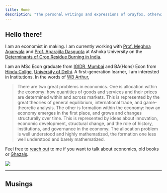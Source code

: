 ```yaml
---
title: Home
description: "The personal writings and expressions of Grayfox, otherwise known as you too and everyone else. It is a loving and silly place."
---
```


## Hello there!


I am an economist in making. I am currently working with [Prof. Meghna Agarwala](https://www.ashoka.edu.in/profile/meghna-agarwala-3/) and [Prof. Aparajita Dasgupta](https://www.ashoka.edu.in/profile/aparajita-dasgupta/) at Ashoka University on the [Determinants of Crop Residue Burning in India]().

I am an MSc Econ graduate from [IGIDR, Mumbai](http://www.igidr.ac.in/) and BA(Hons) Econ from [Hindu Collge](https://hinducollege.ac.in/), [University of Delhi](http://www.du.ac.in/). A first-generation learner, I am interested in Institutions. In the words of [WB Arthur](https://sites.santafe.edu/~wbarthur/Papers/Comp.Econ.SFI.pdf),

> There are two great problems in economics. One is allocation within the economy: how
quantities of goods and services and their prices are determined within and across markets.
This is represented by the great theories of general equilibrium, international trade, and
game-theoretic analysis. The other is formation within the economy: how an economy
emerges in the first place, and grows and changes structurally over time. This is represented
by ideas about innovation, economic development, structural change, and the role of
history, institutions, and governance in the economy. The allocation problem is well
understood and highly mathematized, the formation one less well understood and barely
mathematized.



Feel free to [reach out](mailto:azadecon@gmail.com) to me if you want to talk about economics, old books or [Ghazals](https://open.spotify.com/playlist/71X5pM17V5UQYQXsfSdwsq?si=h1SAaANRTEmCyeQvVOYWLQ&utm_source=copy-link&nd=1).


<img src="/images/partywizard.gif">

---

## Musings

